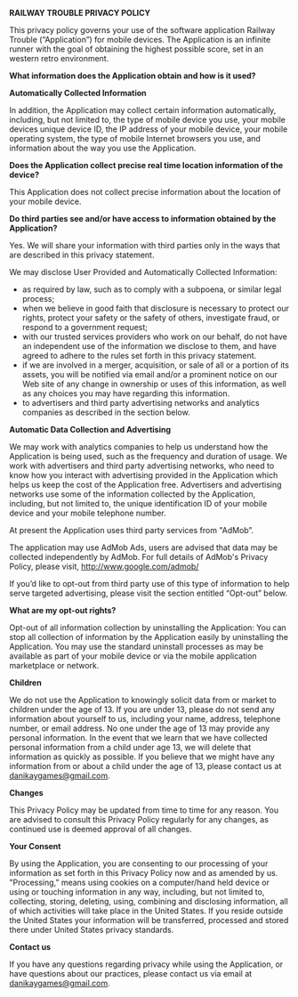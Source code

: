 **RAILWAY TROUBLE PRIVACY POLICY**

This privacy policy governs your use of the software application Railway Trouble (“Application”)
for mobile devices. The Application is an infinite runner with the goal of obtaining the highest possible score, set in an western retro environment.

**What information does the Application obtain and how is it used?**

**Automatically Collected Information**

In addition, the Application may collect certain information automatically, including, but not
limited to, the type of mobile device you use, your mobile devices unique device ID, the IP
address of your mobile device, your mobile operating system, the type of mobile Internet
browsers you use, and information about the way you use the Application.

**Does the Application collect precise real time location information of the device?**

This Application does not collect precise information about the location of your mobile device.

**Do third parties see and/or have access to information obtained by the Application?**

Yes. We will share your information with third parties only in the ways that are described in this
privacy statement.

We may disclose User Provided and Automatically Collected Information:

- as required by law, such as to comply with a subpoena, or similar legal process;
- when we believe in good faith that disclosure is necessary to protect our rights, protect your safety or the safety of others, investigate fraud, or respond to a government request;
- with our trusted services providers who work on our behalf, do not have an independent use of the information we disclose to them, and have agreed to adhere to the rules set forth in this privacy statement.
- if we are involved in a merger, acquisition, or sale of all or a portion of its assets, you will be notified via email and/or a prominent notice on our Web site of any change in ownership or uses of this information, as well as any choices you may have regarding this information.
- to advertisers and third party advertising networks and analytics companies as described in the section below.

**Automatic Data Collection and Advertising**

We may work with analytics companies to help us understand how the Application is being used, such as the frequency and duration of usage. We work with advertisers and third party advertising networks, who need to know how you interact with advertising provided in the Application which helps us keep the cost of the Application free. Advertisers and advertising networks use some of the information collected by the Application, including, but not limited to, the unique identification ID of your mobile device and your mobile telephone number. 

At present the Application uses third party services from "AdMob”.

The application may use AdMob Ads, users are advised that data may be collected independently by AdMob. For full details of AdMob's Privacy Policy, please visit, http://www.google.com/admob/

If you’d like to opt-out from third party use of this type of information to help serve targeted advertising, please visit the section entitled “Opt-out” below.

**What are my opt-out rights?**

Opt-out of all information collection by uninstalling the Application: You can stop all collection of information by the Application easily by uninstalling the Application. You may use the standard uninstall processes as may be available as part of your mobile device or via the mobile application marketplace or network.

**Children**

We do not use the Application to knowingly solicit data from or market to children under the age of 13. If you are under 13, please do not send any information about yourself to us, including your name, address, telephone number, or email address. No one under the age of 13 may provide any personal information. In the event that we learn that we have collected personal information from a child under age 13, we will delete that information as quickly as possible. If you believe that we might have any information from or about a child under the age of 13, please contact us at danikaygames@gmail.com.

**Changes**

This Privacy Policy may be updated from time to time for any reason. You are advised to consult this Privacy Policy regularly for any changes, as continued use is deemed approval of all changes.

**Your Consent**

By using the Application, you are consenting to our processing of your information as set forth in this Privacy Policy now and as amended by us. "Processing,” means using cookies on a computer/hand held device or using or touching information in any way, including, but not limited to, collecting, storing, deleting, using, combining and disclosing information, all of which activities will take place in the United States. If you reside outside the United States your information will be transferred, processed and stored there under United States privacy standards.

**Contact us**

If you have any questions regarding privacy while using the Application, or have questions about our practices, please contact us via email at danikaygames@gmail.com.

